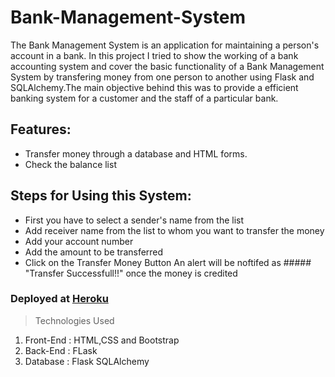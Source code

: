 # Bank-Management-System

The Bank Management System is an application for maintaining a person's account in a bank. In this project I tried to show the working of a bank accounting system and cover the basic functionality of a Bank Management System by transfering money from one person to another using Flask and SQLAlchemy.The main objective behind this was to provide a efficient banking system for a customer and the staff of a particular bank.

## Features:
  * Transfer money through a database and HTML forms.
  * Check the balance list 

## Steps for Using this System:
   * First you have to select a sender's name from the list
   * Add receiver name from the list to whom you want to transfer the money
   * Add your account number
   * Add the amount to be transferred
   * Click on the Transfer Money Button
  An alert will be noftifed as ##### "Transfer Successfull!!" once the money is credited




### Deployed at [Heroku](https://banking-system-vidhi.herokuapp.com) 


> Technologies Used


  1. Front-End : HTML,CSS and Bootstrap<br>
  2. Back-End : FLask<br>
  3. Database : Flask SQLAlchemy
